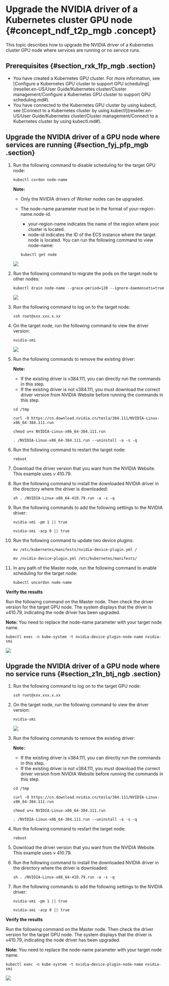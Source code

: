 # Upgrade the NVIDIA driver of a Kubernetes cluster GPU node {#concept_ndf_t2p_mgb .concept}

This topic describes how to upgrade the NVIDIA driver of a Kubernetes cluster GPU node where services are running or no service runs.

## Prerequisites {#section_rxk_1fp_mgb .section}

-   You have created a Kubernetes GPU cluster. For more information, see [Configure a Kubernetes GPU cluster to support GPU scheduling](reseller.en-US/User Guide/Kubernetes cluster/Cluster management/Configure a Kubernetes GPU cluster to support GPU scheduling.md#).
-   You have connected to the Kubernetes GPU cluster by using kubectl, see [Connect to a Kubernetes cluster by using kubectl](reseller.en-US/User Guide/Kubernetes cluster/Cluster management/Connect to a Kubernetes cluster by using kubectl.md#).

## Upgrade the NVIDIA driver of a GPU node where services are running {#section_fyj_pfp_mgb .section}

1.  Run the following command to disable scheduling for the target GPU node:

    ```
    kubectl cordon node-name
    ```

    **Note:** 

    -   Only the NVIDIA drivers of Worker nodes can be upgraded.
    -   The node-name parameter must be in the format of your-region-name.node-id.

        -   your-region-name indicates the name of the region where your cluster is located.
        -   node-id indicates the ID of the ECS instance where the target node is located.
        You can run the following command to view node-name:

        ```
        kubectl get node
        ```

    ![](http://static-aliyun-doc.oss-cn-hangzhou.aliyuncs.com/assets/img/112078/155007462337636_en-US.png)

2.  Run the following command to migrate the pods on the target node to other nodes:

    ```
    kubectl drain node-name --grace-period=120 --ignore-daemonsets=true
    ```

    ![](http://static-aliyun-doc.oss-cn-hangzhou.aliyuncs.com/assets/img/112078/155007462337635_en-US.png)

3.  Run the following command to log on to the target node:

    ```
    ssh root@xxx.xxx.x.xx
    ```

4.  On the target node, run the following command to view the driver version:

    ```
    nvidia-smi
    ```

    ![](http://static-aliyun-doc.oss-cn-hangzhou.aliyuncs.com/assets/img/112078/155007462337639_en-US.png)

5.  Run the following commands to remove the existing driver:

    **Note:** 

    -   If the existing driver is v384.111, you can directly run the commands in this step.
    -   If the existing driver is not v384.111, you must download the correct driver version from NVIDIA Website before running the commands in this step.
    ```
    cd /tmp
    ```

    ```
    curl -O https://cn.download.nvidia.cn/tesla/384.111/NVIDIA-Linux-x86_64-384.111.run
    ```

    ```
    chmod u+x NVIDIA-Linux-x86_64-384.111.run
    ```

    ```
    . /NVIDIA-Linux-x86_64-384.111.run --uninstall -a -s -q
    ```

6.  Run the following command to restart the target node:

    ```
    reboot
    ```

7.  Download the driver version that you want from the NVIDIA Website. This example uses v 410.79.
8.  Run the following command to install the downloaded NVIDIA driver in the directory where the driver is downloaded:

    ```
    sh . /NVIDIA-Linux-x86_64-410.79.run -a -s -q
    ```

9.  Run the following commands to add the following settings to the NVIDIA driver:

    ```
    nvidia-smi -pm 1 || true
    ```

    ```
    nvidia-smi -acp 0 || true
    ```

10. Run the following command to update two device plugins:

    ```
    mv /etc/kubernetes/manifests/nvidia-device-plugin.yml /
    ```

    ```
    mv /nvidia-device-plugin.yml /etc/kubernetes/manifests/
    ```

11. In any path of the Master node, run the following command to enable scheduling for the target node:

    ```
    kubectl uncordon node-name
    ```


**Verify the results**

Run the following command on the Master node. Then check the driver version for the target GPU node. The system displays that the driver is v410.79, indicating the node driver has been upgraded.

**Note:** You need to replace the node-name parameter with your target node name.

```
kubectl exec -n kube-system -t nvidia-device-plugin-node-name nvidia-smi
```

![](http://static-aliyun-doc.oss-cn-hangzhou.aliyuncs.com/assets/img/112078/155007462337730_en-US.png)

## Upgrade the NVIDIA driver of a GPU node where no service runs {#section_z1n_btj_ngb .section}

1.  Run the following command to log on to the target GPU node:

    ```
    ssh root@xxx.xxx.x.xx
    ```

2.  On the target node, run the following command to view the driver version:

    ```
    nvidia-smi
    ```

    ![](http://static-aliyun-doc.oss-cn-hangzhou.aliyuncs.com/assets/img/112078/155007462337639_en-US.png)

3.  Run the following commands to remove the existing driver:

    **Note:** 

    -   If the existing driver is v384.111, you can directly run the commands in this step.
    -   If the existing driver is not v384.111, you must download the correct driver version from NVIDIA Website before running the commands in this step.
    ```
    cd /tmp
    ```

    ```
    curl -O https://cn.download.nvidia.cn/tesla/384.111/NVIDIA-Linux-x86_64-384.111.run
    ```

    ```
    chmod u+x NVIDIA-Linux-x86_64-384.111.run
    ```

    ```
    . /NVIDIA-Linux-x86_64-384.111.run --uninstall -a -s -q
    ```

4.  Run the following command to restart the target node:

    ```
    reboot
    ```

5.  Download the driver version that you want from the NVIDIA Website. This example uses v 410.79.
6.  Run the following command to install the downloaded NVIDIA driver in the directory where the driver is downloaded:

    ```
    sh . /NVIDIA-Linux-x86_64-410.79.run -a -s -q
    ```

7.  Run the following commands to add the following settings to the NVIDIA driver:

    ```
    nvidia-smi -pm 1 || true
    ```

    ```
    nvidia-smi -acp 0 || true
    ```


**Verify the results**

Run the following command on the Master node. Then check the driver version for the target GPU node. The system displays that the driver is v410.79, indicating the node driver has been upgraded.

**Note:** You need to replace the node-name parameter with your target node name.

```
kubectl exec -n kube-system -t nvidia-device-plugin-node-name nvidia-smi
```

![](http://static-aliyun-doc.oss-cn-hangzhou.aliyuncs.com/assets/img/112078/155007462337730_en-US.png)

